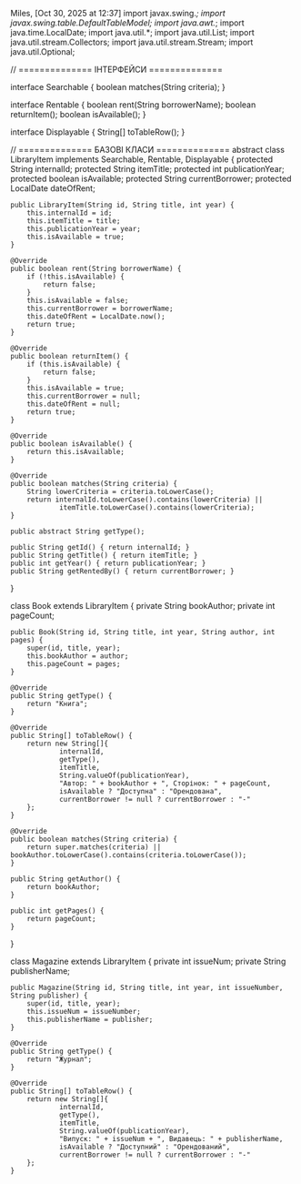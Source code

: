 Miles, [Oct 30, 2025 at 12:37]
import javax.swing.*;
import javax.swing.table.DefaultTableModel;
import java.awt.*;
import java.time.LocalDate;
import java.util.*;
import java.util.List;
import java.util.stream.Collectors;
import java.util.stream.Stream;
import java.util.Optional;

// ============== ІНТЕРФЕЙСИ ==============

interface Searchable {
    boolean matches(String criteria);
}

interface Rentable {
    boolean rent(String borrowerName);
    boolean returnItem();
    boolean isAvailable();
}

interface Displayable {
    String[] toTableRow();
}

// ============== БАЗОВІ КЛАСИ ==============
abstract class LibraryItem implements Searchable, Rentable, Displayable {
    protected String internalId;
    protected String itemTitle;
    protected int publicationYear;
    protected boolean isAvailable;
    protected String currentBorrower;
    protected LocalDate dateOfRent;

    public LibraryItem(String id, String title, int year) {
        this.internalId = id;
        this.itemTitle = title;
        this.publicationYear = year;
        this.isAvailable = true;
    }

    @Override
    public boolean rent(String borrowerName) {
        if (!this.isAvailable) {
            return false;
        }
        this.isAvailable = false;
        this.currentBorrower = borrowerName;
        this.dateOfRent = LocalDate.now();
        return true;
    }

    @Override
    public boolean returnItem() {
        if (this.isAvailable) {
            return false;
        }
        this.isAvailable = true;
        this.currentBorrower = null;
        this.dateOfRent = null;
        return true;
    }

    @Override
    public boolean isAvailable() {
        return this.isAvailable;
    }

    @Override
    public boolean matches(String criteria) {
        String lowerCriteria = criteria.toLowerCase();
        return internalId.toLowerCase().contains(lowerCriteria) ||
                itemTitle.toLowerCase().contains(lowerCriteria);
    }

    public abstract String getType();

    public String getId() { return internalId; }
    public String getTitle() { return itemTitle; }
    public int getYear() { return publicationYear; }
    public String getRentedBy() { return currentBorrower; }
}

class Book extends LibraryItem {
    private String bookAuthor;
    private int pageCount;

    public Book(String id, String title, int year, String author, int pages) {
        super(id, title, year);
        this.bookAuthor = author;
        this.pageCount = pages;
    }

    @Override
    public String getType() {
        return "Книга";
    }

    @Override
    public String[] toTableRow() {
        return new String[]{
                internalId,
                getType(),
                itemTitle,
                String.valueOf(publicationYear),
                "Автор: " + bookAuthor + ", Сторінок: " + pageCount,
                isAvailable ? "Доступна" : "Орендована",
                currentBorrower != null ? currentBorrower : "-"
        };
    }

    @Override
    public boolean matches(String criteria) {
        return super.matches(criteria) || bookAuthor.toLowerCase().contains(criteria.toLowerCase());
    }

    public String getAuthor() {
        return bookAuthor;
    }

    public int getPages() {
        return pageCount;
    }
}

class Magazine extends LibraryItem {
    private int issueNum;
    private String publisherName;

    public Magazine(String id, String title, int year, int issueNumber, String publisher) {
        super(id, title, year);
        this.issueNum = issueNumber;
        this.publisherName = publisher;
    }

    @Override
    public String getType() {
        return "Журнал";
    }

    @Override
    public String[] toTableRow() {
        return new String[]{
                internalId,
                getType(),
                itemTitle,
                String.valueOf(publicationYear),
                "Випуск: " + issueNum + ", Видавець: " + publisherName,
                isAvailable ? "Доступний" : "Орендований",
                currentBorrower != null ? currentBorrower : "-"
        };
    }
